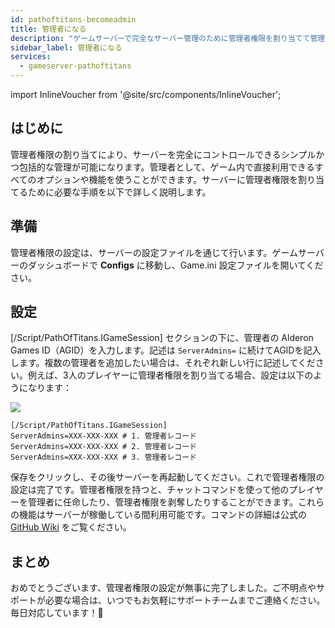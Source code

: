 ```yaml
---
id: pathoftitans-becomeadmin
title: 管理者になる
description: "ゲームサーバーで完全なサーバー管理のために管理者権限を割り当てて管理する方法を発見 → 今すぐ詳しく学ぼう"
sidebar_label: 管理者になる
services:
  - gameserver-pathoftitans
---
```


import InlineVoucher from '@site/src/components/InlineVoucher';

## はじめに
管理者権限の割り当てにより、サーバーを完全にコントロールできるシンプルかつ包括的な管理が可能になります。管理者として、ゲーム内で直接利用できるすべてのオプションや機能を使うことができます。サーバーに管理者権限を割り当てるために必要な手順を以下で詳しく説明します。  
<InlineVoucher />

## 準備

管理者権限の設定は、サーバーの設定ファイルを通じて行います。ゲームサーバーのダッシュボードで **Configs** に移動し、Game.ini 設定ファイルを開いてください。

## 設定

[/Script/PathOfTitans.IGameSession] セクションの下に、管理者の Alderon Games ID（AGID）を入力します。記述は `ServerAdmins=` に続けてAGIDを記入します。複数の管理者を追加したい場合は、それぞれ新しい行に記述してください。例えば、3人のプレイヤーに管理者権限を割り当てる場合、設定は以下のようになります：

![](https://screensaver01.zap-hosting.com/index.php/s/TwZyRsEoeATM3By/preview)

```
[/Script/PathOfTitans.IGameSession]
ServerAdmins=XXX-XXX-XXX # 1. 管理者レコード
ServerAdmins=XXX-XXX-XXX # 2. 管理者レコード
ServerAdmins=XXX-XXX-XXX # 3. 管理者レコード
```

保存をクリックし、その後サーバーを再起動してください。これで管理者権限の設定は完了です。管理者権限を持つと、チャットコマンドを使って他のプレイヤーを管理者に任命したり、管理者権限を剥奪したりすることができます。これらの機能はサーバーが稼働している間利用可能です。コマンドの詳細は公式の [GitHub Wiki](https://github.com/Alderon-Games/pot-community-servers/wiki/Admin-Chat-Commands#admin-tools) をご覧ください。

## まとめ

おめでとうございます、管理者権限の設定が無事に完了しました。ご不明点やサポートが必要な場合は、いつでもお気軽にサポートチームまでご連絡ください。毎日対応しています！🙂

<InlineVoucher />